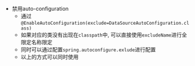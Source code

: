- 禁用auto-configuration
  - 通过`@EnableAutoConfiguration(exclude=DataSourceAutoConfiguration.class)`
  - 如果对应的类没有出现在`classpath`中, 可以直接使用`excludeName`进行全限定名称限定
  - 同时可以通过配置`spring.autoconfigure.exlude`进行配置
  - 以上的方式可以同时使用
